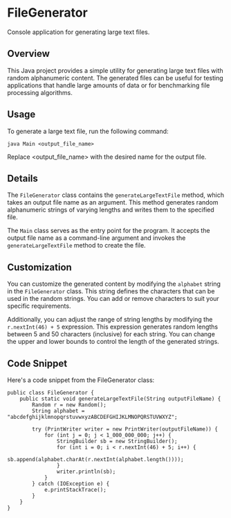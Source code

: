 # FileGenerator
Console application for generating large text files.
## Overview
This Java project provides a simple utility for generating large text files with random alphanumeric content. The generated files can be useful for testing applications that handle large amounts of data or for benchmarking file processing algorithms.

## Usage
To generate a large text file, run the following command:
```
java Main <output_file_name>
```
Replace <output_file_name> with the desired name for the output file.

## Details
The `FileGenerator` class contains the `generateLargeTextFile` method, which takes an output file name as an argument. This method generates random alphanumeric strings of varying lengths and writes them to the specified file.

The `Main` class serves as the entry point for the program. It accepts the output file name as a command-line argument and invokes the `generateLargeTextFile` method to create the file.

## Customization
You can customize the generated content by modifying the `alphabet` string in the `FileGenerator` class. This string defines the characters that can be used in the random strings. You can add or remove characters to suit your specific requirements.

Additionally, you can adjust the range of string lengths by modifying the `r.nextInt(46) + 5` expression. This expression generates random lengths between 5 and 50 characters (inclusive) for each string. You can change the upper and lower bounds to control the length of the generated strings.

## Code Snippet
Here's a code snippet from the FileGenerator class:
```
public class FileGenerator {
    public static void generateLargeTextFile(String outputFileName) {
        Random r = new Random();
        String alphabet = "abcdefghijklmnopqrstuvwxyzABCDEFGHIJKLMNOPQRSTUVWXYZ";

        try (PrintWriter writer = new PrintWriter(outputFileName)) {
            for (int j = 0; j < 1_000_000_000; j++) {
                StringBuilder sb = new StringBuilder();
                for (int i = 0; i < r.nextInt(46) + 5; i++) {
                    sb.append(alphabet.charAt(r.nextInt(alphabet.length())));
                }
                writer.println(sb);
            }
        } catch (IOException e) {
            e.printStackTrace();
        }
    }
}
```
